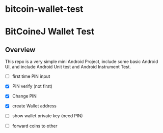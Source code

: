 # bitcoin-wallet-test

# BitCoineJ Wallet Test

## Overview
This repo is a very simple mini Android Project, include some basic Android UI, and include Android Unit test and Android Instrument Test.

- [ ] first time PIN input 
- [x] PIN verify (not first)
- [x] Change PIN
- [x] create Wallet address
- [ ] show wallet private key (need PIN)
- [ ] forward coins to other


